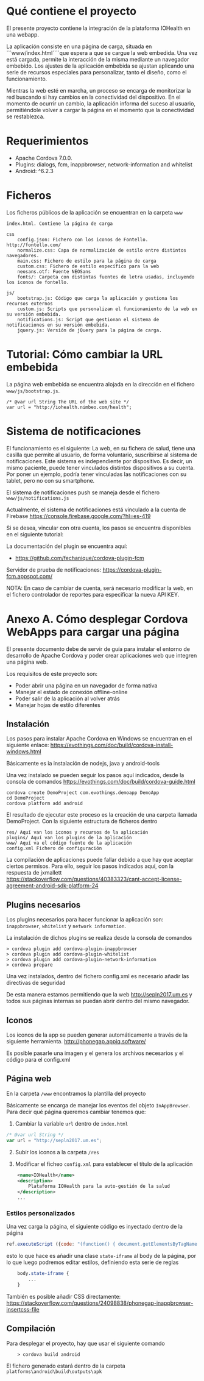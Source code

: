 # Qué contiene el proyecto
El presente proyecto contiene la integración de la plataforma IOHealth en una webapp. 

La aplicación consiste en una página de carga, situada en ```www/index.html````que espera a que se cargue la web embedida. Una vez está cargada, permite la interacción de la misma mediante un navegador embebido. Los ajustes de la aplicación embebida se ajustan aplicando una serie de recursos especiales para personalizar, tanto el diseño, como el funcionamiento.

Mientras la web esté en marcha, un proceso se encarga de monitorizar la red buscando si hay cambios en la conectividad del dispositivo. En el momento de ocurrir un cambio, la aplicación informa del suceso al usuario, permitiéndole volver a cargar la página en el momento que la conectividad se restablezca.

# Requerimientos
- Apache Cordova 7.0.0. 
- Plugins: dialogs, fcm, inappbrowser, network-information and whitelist
- Android: ^6.2.3


# Ficheros
Los ficheros públicos de la aplicación se encuentran en la carpeta ```www```

```
index.html. Contiene la página de carga

css
    config.json: Fichero con los iconos de Fontello. http://fontello.com/
    normalize.css: Capa de normalización de estilo entre distintos navegadores.
    main.css: Fichero de estilo para la página de carga 
    custom.css: Fichero de estilo específico para la web
    neosans.otf: Fuente NEOSans
    fonts/: Carpeta con distintas fuentes de letra usadas, incluyendo los iconos de fontello.
    
js/
    bootstrap.js: Código que carga la aplicación y gestiona los recursos externos
    custom.js: Scripts que personalizan el funcionamiento de la web en su versión embebida.
    notifications.js: Script que gestionan el sistema de notificaciones en su versión embebida.
    jquery.js: Versión de jQuery para la página de carga.

```


# Tutorial: Cómo cambiar la URL embebida
La página web embebida se encuentra alojada en la dirección en el fichero ```www/js/bootstrap.js```.

```
/* @var url String The URL of the web site */
var url = "http://iohealth.nimbeo.com/health";
```


# Sistema de notificaciones
El funcionamiento es el siguiente:
La web, en su fichera de salud, tiene una casilla que permite al usuario, de forma voluntario, suscribirse al sistema de notificaciones. Este sistema es independiente por dispositivo. Es decir, un mismo paciente, puede tener vinculados distintos dispositivos a su cuenta. Por poner un ejemplo, podría tener vinculadas las notificaciones con su tablet, pero no con su smartphone.

El sistema de notificaciones push se maneja desde el fichero ```www/js/notifications.js```


Actualmente, el sistema de notificaciones está vinculado a la cuenta de Firebase
https://console.firebase.google.com/?hl=es-419

Si se desea, vincular con otra cuenta, los pasos se encuentra disponibles en el siguiente tutorial:

La documentación del plugin se encuentra aquí:
- https://github.com/fechanique/cordova-plugin-fcm

Servidor de prueba de notificaciones:
https://cordova-plugin-fcm.appspot.com/


NOTA: En caso de cambiar de cuenta, será necesario modificar la web, en el fichero controlador de reportes para especificar la nueva API KEY.



# Anexo A. Cómo desplegar Cordova WebApps para cargar una página
El presente documento debe de servir de guía para instalar el entorno de desarrollo de Apache Cordova y poder crear aplicaciones web que integren una página web. 

Los requisitos de este proyecto son:
- Poder abrir una página en un navegador de forma nativa
- Manejar el estado de conexión offline-online
- Poder salir de la aplicación al volver atrás
- Manejar hojas de estilo diferentes

## Instalación
Los pasos para instalar Apache Cordova en Windows se encuentran en el siguiente enlace:
https://evothings.com/doc/build/cordova-install-windows.html

Básicamente es ia instalación de nodejs, java y android-tools

Una vez instalado se pueden seguir los pasos aquí indicados, desde la consola de comandos https://evothings.com/doc/build/cordova-guide.html
```
cordova create DemoProject com.evothings.demoapp DemoApp
cd DemoProject
cordova platform add android
```

El resultado de ejecutar este proceso es la creación de una carpeta llamada DemoProject. Con la siguiente estructura de ficheros dentro

```
res/ Aquí van los iconos y recursos de la aplicación
plugins/ Aquí van los plugins de la aplicación
www/ Aquí va el código fuente de la aplicación
config.xml Fichero de configuración
```

La compilación de aplicaciones puede fallar debido a que hay que aceptar ciertos permisos. Para ello, seguir los pasos indicados aquí, con la respuesta de jxmallett
https://stackoverflow.com/questions/40383323/cant-accept-license-agreement-android-sdk-platform-24

## Plugins necesarios
Los plugins necesarios para hacer funcionar la aplicación son: `inappbrowser`, `whitelist` y `network information`.


La instalación de dichos plugins se realiza desde la consola de comandos

    > cordova plugin add cordova-plugin-inappbrowser
    > cordova plugin add cordova-plugin-whitelist
    > cordova plugin add cordova-plugin-network-information
    > cordova prepare

    

Una vez instalados, dentro del fichero config.xml es necesario añadir las directivas de seguridad
    <access origin="*" />
    <access origin="http://iohealth.nimbeo.com" />

De esta manera estamos permitiendo que la web http://sepln2017.um.es y todos sus páginas internas se puedan abrir dentro del mismo navegador.

## Iconos
Los iconos de la app se pueden generar automáticamente a través de la siguiente herramienta. http://phonegap.appiq.software/

Es posible pasarle una imagen y el genera los archivos necesarios y el código para el config.xml

## Página web
En la carpeta `/www` encontramos la plantilla del proyecto

Básicamente se encarga de manejar los eventos del objeto `InAppBrowser`. Para decir qué página queremos cambiar tenemos que:

1. Cambiar la variable `url` dentro de `index.html`

```javascript
/* @var url String */
var url = "http://sepln2017.um.es";
```

2. Subir los iconos a la carpeta `/res`

3. Modificar el ficheo `config.xml` para establecer el título de la aplicación

```xml
    <name>IOHealth</name>
    <description>
        Plataforma IOHealth para la auto-gestión de la salud
    </description>
    ...
```

### Estilos personalizados
Una vez carga la página, el siguiente código es inyectado dentro de la página

```javascript
ref.executeScript ({code: "(function() { document.getElementsByTagName ('body')[0].className = document.getElementsByTagName ('body')[0].className.concat (' state-iframe') })()"});
```

esto lo que hace es añadir una clase `state-iframe` al body de la página, por lo que luego podremos editar estilos, definiendo esta serie 
de reglas

```css
    body.state-iframe {
        ...
    }
```

También es posible añadir CSS directamente: https://stackoverflow.com/questions/24098838/phonegap-inappbrowser-insertcss-file


## Compilación
Para desplegar el proyecto, hay que usar el siguiente comando

```
    > cordova build android
```
    
El fichero generado estará dentro de la carpeta ```platforms\android\build\outputs\apk```